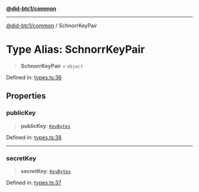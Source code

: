 [**@did-btc1/common**](../README.md)

***

[@did-btc1/common](../globals.md) / SchnorrKeyPair

# Type Alias: SchnorrKeyPair

> **SchnorrKeyPair** = `object`

Defined in: [types.ts:36](https://github.com/dcdpr/did-btc1-js/blob/751aedd75738c26882a2149e644ae32b9e424707/packages/common/src/types.ts#L36)

## Properties

### publicKey

> **publicKey**: [`KeyBytes`](KeyBytes.md)

Defined in: [types.ts:38](https://github.com/dcdpr/did-btc1-js/blob/751aedd75738c26882a2149e644ae32b9e424707/packages/common/src/types.ts#L38)

***

### secretKey

> **secretKey**: [`KeyBytes`](KeyBytes.md)

Defined in: [types.ts:37](https://github.com/dcdpr/did-btc1-js/blob/751aedd75738c26882a2149e644ae32b9e424707/packages/common/src/types.ts#L37)
